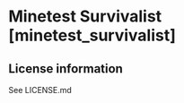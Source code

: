 Minetest Survivalist [minetest_survivalist]
=============================


License information
-------------------

See LICENSE.md
